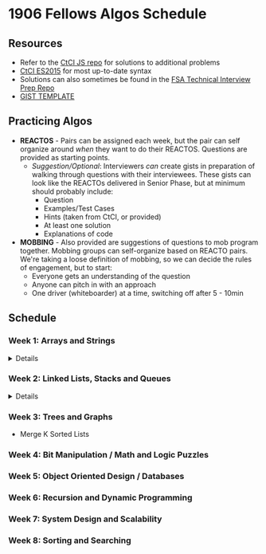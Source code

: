 # 1906 Fellows Algos Schedule

## Resources

- Refer to the [CtCI JS repo](https://github.com/careercup/CtCI-6th-Edition-JavaScript) for solutions to additional problems
- [CtCI ES2015](https://github.com/careercup/CtCI-6th-Edition-JavaScript-ES2015) for most up-to-date syntax
- Solutions can also sometimes be found in the [FSA Technical Interview Prep Repo](https://github.com/FullstackAcademy/technical-interview-prep/)
- [GIST TEMPLATE](https://github.com/FullstackAcademy/technical-interview-prep/blob/master/algorithms/reacto-template.md)

## Practicing Algos

- **REACTOS** - Pairs can be assigned each week, but the pair can self organize around _when_ they want to do their REACTOS. Questions are provided as starting points.
  - _Suggestion/Optional_: Interviewers _can_ create gists in preparation of walking through questions with their interviewees. These gists can look like the REACTOs delivered in Senior Phase, but at minimum should probably include:
    - Question
    - Examples/Test Cases
    - Hints (taken from CtCI, or provided)
    - At least one solution
    - Explanations of code
- **MOBBING** - Also provided are suggestions of questions to mob program together. Mobbing groups can self-organize based on REACTO pairs. We're taking a loose definition of mobbing, so we can decide the rules of engagement, but to start:
  - Everyone gets an understanding of the question
  - Anyone can pitch in with an approach
  - One driver (whiteboarder) at a time, switching off after 5 - 10min

## Schedule

### Week 1: Arrays and Strings

<details>

#### REACTOS

- **1.5 One Away**

  <details>
  There are three types of edits that can be performed on strings: insert a character, remove a character, or replace a character. Given two strings, write a function to check if they are one edit (or zero edits) away.
    <details><summary>Hints</summary>

      - #23 - Start simple. Can you check each of the conditions separately?
      - #97 - What is the relationship between "insert" and "remove"? Do they need to be two separate checks?
      - #130 - Can you do all three checks in a single pass?

    </details>
  </details>

  - **Solutions**: [CtCI JS](https://github.com/careercup/CtCI-6th-Edition-JavaScript/blob/master/chapter01/1.5%20-%20OneAway/oneAway.js) | [CtCI ES2015](https://github.com/careercup/CtCI-6th-Edition-JavaScript-ES2015/blob/master/src/chapter1/ch1-q5.js)
  - **Gists**: N/A

- **1.7 Rotate Matrix (aka Rotate Image)**

  <details>
  Given an image represented by an NxN matrix, where each pixel in the image is 4 bytes, write a method to rotate the image by 90 degrees. Can you do this in place?
    <details><summary>Hints</summary>

      - #51 - Try thinking about it layer by layer. Can you rotate a specific layer?
      - #100 - Rotating a layer means swapping the layer in 4 arrays. Could you swap the values in 2 arrays? Could you extend this to 4?

    </details>
  </details>

  - Solutions: [CtCI JS](https://github.com/careercup/CtCI-6th-Edition-JavaScript/blob/master/chapter01/1.7%20-%20Rotate%20Matrix/rotateMatrix.js) | [CtCI ES2015](https://github.com/careercup/CtCI-6th-Edition-JavaScript-ES2015/blob/master/src/chapter1/ch1-q7.js)
  - Gists - N/A
  - [LeetCode](https://leetcode.com/problems/rotate-image/)

- **1.8 Zero Matrix**

  <details>
  Write an algorithm such that if an element in an MxN matrix is 0, its entire row and column are set to 0

    <details><summary>Hints</summary>
      - #17 - Transforming the matrix as you encounter 0s would clear out the entire matrix. What can you do instead?
      - #74 - Can you minimize the additional space needed to `O(N)`? What information do you actually need to figure out the new matrix?
      - #102 - Can you further minimize the additional storage needed to `O(1)` by mutating the input?

    </details>

  </details>

  - **Solutions**: [CtCI JS](https://github.com/careercup/CtCI-6th-Edition-JavaScript/blob/master/chapter01/1.9%20-%20String%20Rotation/stringRotation.js) | [CtCI ES2015](https://github.com/careercup/CtCI-6th-Edition-JavaScript-ES2015/blob/master/src/chapter1/ch1-q9.js)
  - **Gists**: N/A
  - [LeetCode](https://leetcode.com/problems/set-matrix-zeroes/)

#### MOB

- 16.22 Langston's Ant
- 16.17 Contiguous Sequence (DP)

</details>

### Week 2: Linked Lists, Stacks and Queues

<details>

#### Techniques to Keep in Mind

<details>

**Linked Lists**

- "Runner" Technique
- Recursion common in linked list problems

**Stacks**

- Recursive problems may use stacks to store data (push and then pop on the way out)
- Stacks can be used to implement recursive solutions iteratively

**Queues**

- Breadth-first searches
- Implementing caches

</details>

#### REACTOS

- **2.2 Return Kth to Last**

  <details>
    Implement an algorithm to find the kth to last element of a singly linked list.
    <details><summary>Hints</summary>

      - #8 - What if you knew the size of the linked list? What is the difference between finding Kth-to-last or Xth element?
      - #25 - If you don't know the linked list size, can you compute it?
      - #41 - Try implementing recursively.
      - #126 - Can you implement this iteratively? Imagine two adjacent pointers moving through the linked list at the same speed.

    </details>
  </details>

  - **Solutions**: [CtCI JS](https://github.com/careercup/CtCI-6th-Edition-JavaScript/blob/master/chapter02/2.2%20-%20Return%20Kth%20to%20Last/returnKthToLast.js) | [CtCI ES2015](https://github.com/careercup/CtCI-6th-Edition-JavaScript-ES2015/blob/master/src/chapter2/ch2-q2.js)
  - **Gists**: N/A
  - [AlgoExpert](https://www.algoexpert.io/questions/Remove%20Kth%20Node%20From%20End) - Mostly the same question

- **3.4 Queue via Stacks**

  <details>
    Create a `MyQueue` class that implements a queue using two stacks.
      <details><summary>Hints</summary>

      - #98 - How could you remove the oldest item from a stack if you only had access to the newest item?
      - #114 - We can remove the oldest item from a stack by pushing everything into a new stack, and then pushing everything back. What is the time complexity of an operation like this?

      </details>

  </details>

  - **Solutions**: [CtCI JS](https://github.com/careercup/CtCI-6th-Edition-JavaScript/blob/master/chapter03/3.4%20-%20Queue%20via%20Stacks/queueViaStacks.js) | [CtCI ES2015](https://github.com/careercup/CtCI-6th-Edition-JavaScript-ES2015/blob/master/src/chapter3/ch3-q4.js)
  - **Gists**: N/A

- **16.26 Calculator**

  <details>
  Given an arithmetic equation consisting of positive integers and operations `+ - * /` (no parentheses), return the result.
  Ex. `2*3+5/6*3+15` returns `23.5`
    <details><summary>Hints</summary>
    - #520 - Can we simply go from left to right? Why/why not?
    - #623 & #664 - How would you prioritize your operators?
    - #697 - Consider maintaining separate stacks for your operators and numbers. When would you push/pop from these stacks?
    </details>
  </details>

  - **Solutions**: N/A
  - **Gists**: N/A

#### MOB

- 2.7 Intersection ([LeetCode](https://leetcode.com/problems/intersection-of-two-linked-lists/))
- 2.8 Loop Detection ([LeetCode](https://leetcode.com/problems/linked-list-cycle-ii/))
- 2.6 Palindrome (if you've already seen Loop Detection)

</details>

### Week 3: Trees and Graphs

- Merge K Sorted Lists

### Week 4: Bit Manipulation / Math and Logic Puzzles

### Week 5: Object Oriented Design / Databases

### Week 6: Recursion and Dynamic Programming

### Week 7: System Design and Scalability

### Week 8: Sorting and Searching

